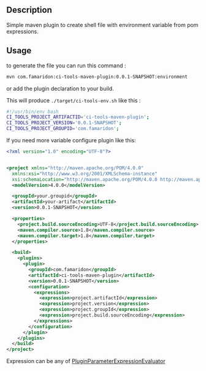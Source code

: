 ## Description

Simple maven plugin to create shell file with environment variable from pom expressions.

## Usage

to generate the file you can run this command : 

```bash
mvn com.famaridon:ci-tools-maven-plugin:0.0.1-SNAPSHOT:environment
```

or add the plugin declaration to your build.

This will produce ```./target/ci-tools-env.sh``` like this : 

```bash
#!/usr/bin/env bash
CI_TOOLS_PROJECT_ARTIFACTID='ci-tools-maven-plugin';
CI_TOOLS_PROJECT_VERSION='0.0.1-SNAPSHOT';
CI_TOOLS_PROJECT_GROUPID='com.famaridon';
```


If you need more variable configure plugin like this:

```xml
<?xml version="1.0" encoding="UTF-8"?>


<project xmlns="http://maven.apache.org/POM/4.0.0"
  xmlns:xsi="http://www.w3.org/2001/XMLSchema-instance"
  xsi:schemaLocation="http://maven.apache.org/POM/4.0.0 http://maven.apache.org/xsd/maven-4.0.0.xsd">
  <modelVersion>4.0.0</modelVersion>

  <groupId>your.groupid</groupId>
  <artifactId>your-artifact</artifactId>
  <version>0.0.1-SNAPSHOT</version>

  <properties>
    <project.build.sourceEncoding>UTF-8</project.build.sourceEncoding>
    <maven.compiler.source>1.8</maven.compiler.source>
    <maven.compiler.target>1.8</maven.compiler.target>
  </properties>

  <build>
    <plugins>
      <plugin>
        <groupId>com.famaridon</groupId>
        <artifactId>ci-tools-maven-plugin</artifactId>
        <version>0.0.1-SNAPSHOT</version>
        <configuration>
          <expressions>
            <expression>project.artifactId</expression>
            <expression>project.version</expression>
            <expression>project.groupId</expression>
            <expression>project.build.sourceEncoding</expression>
          </expressions>
        </configuration>
      </plugin>
    </plugins>
  </build>
</project>

```

Expression can be any of [PluginParameterExpressionEvaluator](https://maven.apache.org/ref/3.3.9/maven-core/apidocs/org/apache/maven/plugin/PluginParameterExpressionEvaluator.html)